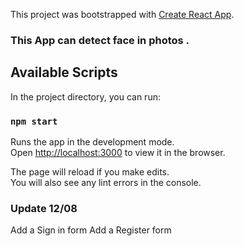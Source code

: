 This project was bootstrapped with [Create React App](https://github.com/facebook/create-react-app).


### This App can detect face in photos .


## Available Scripts

In the project directory, you can run:

### `npm start`

Runs the app in the development mode.<br />
Open [http://localhost:3000](http://localhost:3000) to view it in the browser.

The page will reload if you make edits.<br />
You will also see any lint errors in the console.

### Update 12/08
 Add a Sign in form
 Add a Register form 
